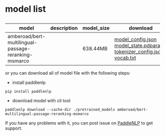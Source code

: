 #  model list

##  

| model  | description | model_size  | download         |
| --- | --- | --- | --- |
|amberoad/bert-multilingual-passage-reranking-msmarco|  | 638.44MB | [model_config.json](https://bj.bcebos.com/paddlenlp/models/community/amberoad/bert-multilingual-passage-reranking-msmarco/model_config.json)<br>[model_state.pdparams](https://bj.bcebos.com/paddlenlp/models/community/amberoad/bert-multilingual-passage-reranking-msmarco/model_state.pdparams)<br>[tokenizer_config.json](https://bj.bcebos.com/paddlenlp/models/community/amberoad/bert-multilingual-passage-reranking-msmarco/tokenizer_config.json)<br>[vocab.txt](https://bj.bcebos.com/paddlenlp/models/community/amberoad/bert-multilingual-passage-reranking-msmarco/vocab.txt) |

or you can download all of model file with the following steps:

* install paddlenlp

```shell
pip install paddlenlp
```

* download model with cli tool

```shell
paddlenlp download --cache-dir ./pretrained_models amberoad/bert-multilingual-passage-reranking-msmarco
```

If you have any problems with it, you can post issue on [PaddleNLP](https://github.com/PaddlePaddle/PaddleNLP) to get support.
